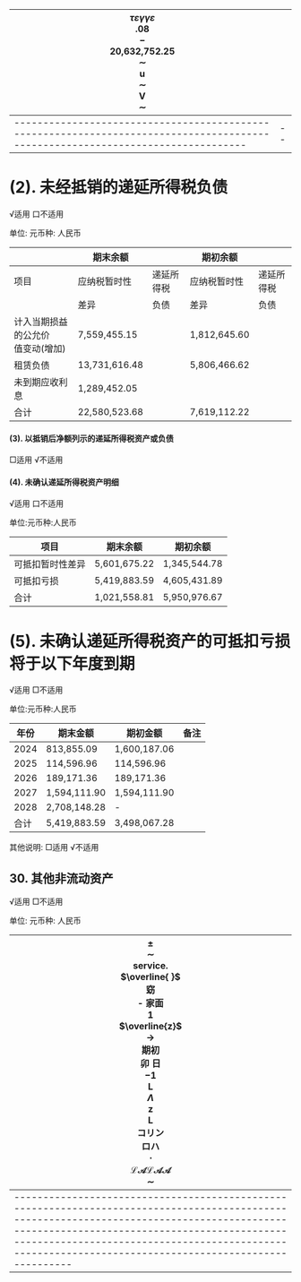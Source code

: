 | $\tau \varepsilon \gamma \gamma \varepsilon$<br>.08<br>$-$<br>20,632,752.25<br>$\sim$<br>u<br>$\sim$<br>$\mathbf{V}$<br>$\sim$ |  |
|--------------------------------------------------------------------------------------------------------------------------------|--|
|--------------------------------------------------------------------------------------------------------------------------------|--|

# (2). 未经抵销的递延所得税负债

√适用 口不适用

单位: 元币种: 人民币

|                       | 期末余额          |       | 期初余额         |       |
|-----------------------|---------------|-------|--------------|-------|
| 项目                    | 应纳税暂时性        | 递延所得税 | 应纳税暂时性       | 递延所得税 |
|                       | 差异            | 负债    | 差异           | 负债    |
| 计入当期损益的公允价<br>值变动(增加) | 7,559,455.15  |       | 1,812,645.60 |       |
| 租赁负债                  | 13,731,616.48 |       | 5,806,466.62 |       |
| 未到期应收利息               | 1,289,452.05  |       |              |       |
| 合计                    | 22,580,523.68 |       | 7,619,112.22 |       |

#### (3). 以抵销后净额列示的递延所得税资产或负债

□适用 √不适用

#### (4). 未确认递延所得税资产明细

√适用 口不适用

单位:元币种:人民币

| 项目       | 期末余额         | 期初余额         |
|----------|--------------|--------------|
| 可抵扣暂时性差异 | 5,601,675.22 | 1,345,544.78 |
| 可抵扣亏损    | 5,419,883.59 | 4,605,431.89 |
| 合计       | 1,021,558.81 | 5,950,976.67 |

# (5). 未确认递延所得税资产的可抵扣亏损将于以下年度到期

√适用 □不适用

单位:元币种:人民币

| 年份   | 期末金额         | 期初金额         | 备注 |
|------|--------------|--------------|----|
| 2024 | 813,855.09   | 1,600,187.06 |    |
| 2025 | 114,596.96   | 114,596.96   |    |
| 2026 | 189,171.36   | 189,171.36   |    |
| 2027 | 1,594,111.90 | 1,594,111.90 |    |
| 2028 | 2,708,148.28 | -            |    |
| 合计   | 5,419,883.59 | 3,498,067.28 |    |

其他说明: □适用 √不适用

## 30. 其他非流动资产

√适用 □不适用

单位: 元币种: 人民币

| $\pm$<br>$\sim$<br>service.<br>$\overline{ }$<br>窈<br>- 家面<br>$\mathbf{1}$<br>$\overline{z}$<br>$\rightarrow$<br>期初<br>卯 日<br>$-1$<br>$\mathbf{L}$<br>$\Lambda$<br>$\mathbf{z}$<br>$\mathbf{L}$<br>コリン<br>ロハ<br>$\cdot$<br>$\mathcal{L} \mathcal{A} \mathcal{L} \mathcal{A} \mathcal{A}$<br>$\sim$ |
|----------------------------------------------------------------------------------------------------------------------------------------------------------------------------------------------------------------------------------------------------------------------------------------------------|
|----------------------------------------------------------------------------------------------------------------------------------------------------------------------------------------------------------------------------------------------------------------------------------------------------|